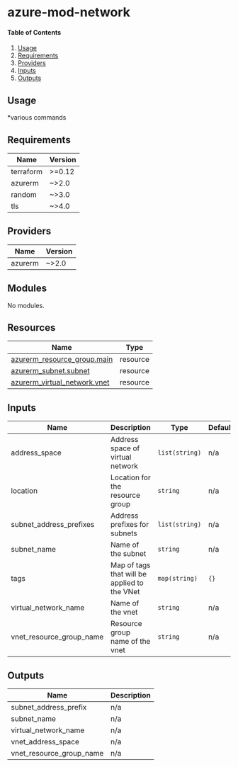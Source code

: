 # azure-mod-network

#### Table of Contents
1. [Usage](#usage)
2. [Requirements](#requirements)
3. [Providers](#Providers)
4. [Inputs](#inputs)
5. [Outputs](#outputs)
## Usage
*various commands
<!-- BEGINNING OF PRE-COMMIT-TERRAFORM DOCS HOOK -->
## Requirements

| Name | Version |
|------|---------|
| terraform | >=0.12 |
| azurerm | ~>2.0 |
| random | ~>3.0 |
| tls | ~>4.0 |

## Providers

| Name | Version |
|------|---------|
| azurerm | ~>2.0 |

## Modules

No modules.

## Resources

| Name | Type |
|------|------|
| [azurerm_resource_group.main](https://registry.terraform.io/providers/hashicorp/azurerm/latest/docs/resources/resource_group) | resource |
| [azurerm_subnet.subnet](https://registry.terraform.io/providers/hashicorp/azurerm/latest/docs/resources/subnet) | resource |
| [azurerm_virtual_network.vnet](https://registry.terraform.io/providers/hashicorp/azurerm/latest/docs/resources/virtual_network) | resource |

## Inputs

| Name | Description | Type | Default | Required |
|------|-------------|------|---------|:--------:|
| address\_space | Address space of virtual network | `list(string)` | n/a | yes |
| location | Location for the resource group | `string` | n/a | yes |
| subnet\_address\_prefixes | Address prefixes for subnets | `list(string)` | n/a | yes |
| subnet\_name | Name of the subnet | `string` | n/a | yes |
| tags | Map of tags that will be applied to the VNet | `map(string)` | `{}` | no |
| virtual\_network\_name | Name of the vnet | `string` | n/a | yes |
| vnet\_resource\_group\_name | Resource group name of the vnet | `string` | n/a | yes |

## Outputs

| Name | Description |
|------|-------------|
| subnet\_address\_prefix | n/a |
| subnet\_name | n/a |
| virtual\_network\_name | n/a |
| vnet\_address\_space | n/a |
| vnet\_resource\_group\_name | n/a |
<!-- END OF PRE-COMMIT-TERRAFORM DOCS HOOK -->
